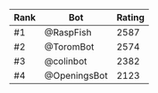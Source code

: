 Rank|Bot|Rating
---|---|---
#1|@RaspFish|2587
#2|@ToromBot|2574
#3|@colinbot|2382
#4|@OpeningsBot|2123
